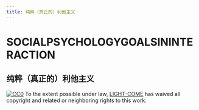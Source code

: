 ```yaml
---
title: 纯粹（真正的）利他主义
---
```



# SOCIALPSYCHOLOGYGOALSININTERACTION

## 纯粹（真正的）利他主义


[![CC0](http://mirrors.creativecommons.org/presskit/buttons/88x31/svg/cc-zero.svg)](https://creativecommons.org/publicdomain/zero/1.0/)
To the extent possible under law, [LIGHT-COME](https://github.com/light-come) has waived all copyright and related or neighboring rights to this work.
